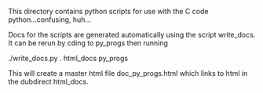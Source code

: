 This directory contains python scripts for use with the C code python...confusing, huh...

Docs for the scripts are generated automatically using the script write_docs. It can be rerun by cding to py_progs then running

./write_docs.py . html_docs py_progs

This will create a master html file doc_py_progs.html which links to html in the dubdirect html_docs.


